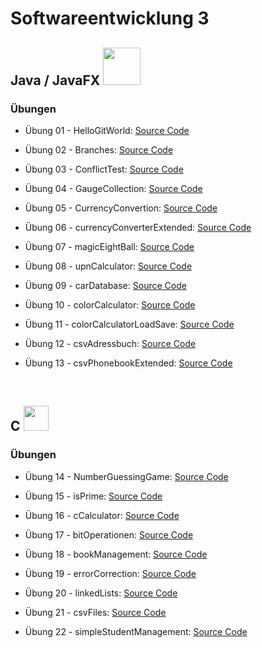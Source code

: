 # Softwareentwicklung 3

## Java / JavaFX <img width="60px" src="https://mindsquare.de/files/java.webp" />

### Übungen

* Übung 01 - HelloGitWorld: [Source Code](https://github.com/WandratschDavid/htlw3-sew/tree/master/HelloGitWorld)

* Übung 02 - Branches: [Source Code](https://github.com/WandratschDavid/htlw3-sew/tree/master/Branches)

* Übung 03 - ConflictTest: [Source Code](https://github.com/WandratschDavid/htlw3-sew/tree/master/ConflictTest)

* Übung 04 - GaugeCollection: [Source Code](https://github.com/WandratschDavid/htlw3-sew/tree/master/GaugeCollection)

* Übung 05 - CurrencyConvertion: [Source Code](https://github.com/WandratschDavid/htlw3-sew/tree/master/CurrencyConvertion)

* Übung 06 - currencyConverterExtended: [Source Code](https://github.com/WandratschDavid/htlw3-sew/tree/master/currencyConverterExtended)

* Übung 07 - magicEightBall: [Source Code](https://github.com/WandratschDavid/htlw3-sew/tree/master/magicEightBall)

* Übung 08 - upnCalculator: [Source Code](https://github.com/WandratschDavid/htlw3-sew/tree/master/upnCalculator)

* Übung 09 - carDatabase: [Source Code](https://github.com/WandratschDavid/htlw3-sew/tree/master/carDatabase)

* Übung 10 - colorCalculator: [Source Code](https://github.com/WandratschDavid/htlw3-sew/tree/master/colorCalculator)

* Übung 11 - colorCalculatorLoadSave: [Source Code](https://github.com/WandratschDavid/htlw3-sew/tree/master/colorCalculatorLoadSave)

* Übung 12 - csvAdressbuch: [Source Code](https://github.com/WandratschDavid/htlw3-sew/tree/master/csvAdressbuch)

* Übung 13 - csvPhonebookExtended: [Source Code](https://github.com/WandratschDavid/htlw3-sew/tree/master/csvPhonebookExtended)


<br>

## C <img width="40" src="https://e7.pngegg.com/pngimages/465/779/png-clipart-blue-and-white-c-logo-the-c-programming-language-computer-programming-computer-icons-programmer-blue-angle.png"/>

### Übungen

* Übung 14 - NumberGuessingGame: [Source Code](https://github.com/WandratschDavid/htlw3-sew/tree/master/NumberGuessingGame)

* Übung 15 - isPrime: [Source Code](https://github.com/WandratschDavid/htlw3-sew/tree/master/isPrime)

* Übung 16 - cCalculator: [Source Code](https://github.com/WandratschDavid/htlw3-sew/tree/master/cCalculator)

* Übung 17 - bitOperationen: [Source Code](https://github.com/WandratschDavid/htlw3-sew/tree/master/bitOperationen)

* Übung 18 - bookManagement: [Source Code](https://github.com/WandratschDavid/htlw3-sew/tree/master/bookManagement)

* Übung 19 - errorCorrection: [Source Code](https://github.com/WandratschDavid/htlw3-sew/tree/master/errorCorrection)

* Übung 20 - linkedLists: [Source Code](https://github.com/WandratschDavid/htlw3-sew/tree/master/linkedLists)

* Übung 21 - csvFiles: [Source Code](https://github.com/WandratschDavid/htlw3-sew/tree/master/csvFiles)

* Übung 22 - simpleStudentManagement: [Source Code](https://github.com/WandratschDavid/htlw3-sew/tree/master/simpleStudentManagement)
